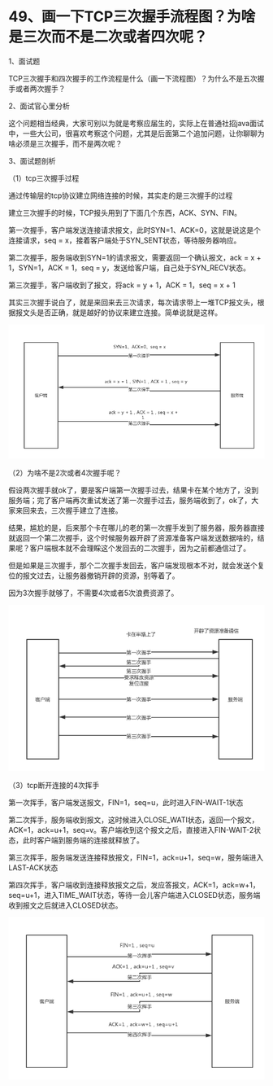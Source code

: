 # 49、画一下TCP三次握手流程图？为啥是三次而不是二次或者四次呢？
1、面试题

 

TCP三次握手和四次握手的工作流程是什么（画一下流程图）？为什么不是五次握手或者两次握手？

 

2、面试官心里分析

 

这个问题相当经典，大家可别以为就是考察应届生的，实际上在普通社招java面试中，一些大公司，很喜欢考察这个问题，尤其是后面第二个追加问题，让你聊聊为啥必须是三次握手，而不是两次呢？

 

3、面试题剖析

 

（1）tcp三次握手过程

 

通过传输层的tcp协议建立网络连接的时候，其实走的是三次握手的过程

 

建立三次握手的时候，TCP报头用到了下面几个东西，ACK、SYN、FIN。

 

第一次握手，客户端发送连接请求报文，此时SYN=1、ACK=0，这就是说这是个连接请求，seq = x，接着客户端处于SYN_SENT状态，等待服务器响应。

 

第二次握手，服务端收到SYN=1的请求报文，需要返回一个确认报文，ack = x + 1，SYN=1，ACK = 1，seq = y，发送给客户端，自己处于SYN_RECV状态。

 

第三次握手，客户端收到了报文，将ack = y + 1，ACK = 1，seq = x + 1

 

其实三次握手说白了，就是来回来去三次请求，每次请求带上一堆TCP报文头，根据报文头是否正确，就是越好的协议来建立连接。简单说就是这样。

 ![01_tcp三次握手](images/49/01.png)

（2）为啥不是2次或者4次握手呢？

 

假设两次握手就ok了，要是客户端第一次握手过去，结果卡在某个地方了，没到服务端；完了客户端再次重试发送了第一次握手过去，服务端收到了，ok了，大家来回来去，三次握手建立了连接。

 

结果，尴尬的是，后来那个卡在哪儿的老的第一次握手发到了服务器，服务器直接就返回一个第二次握手，这个时候服务器开辟了资源准备客户端发送数据啥的，结果呢？客户端根本就不会理睬这个发回去的二次握手，因为之前都通信过了。

 

但是如果是三次握手，那个二次握手发回去，客户端发现根本不对，就会发送个复位的报文过去，让服务器撤销开辟的资源，别等着了。

 

因为3次握手就够了，不需要4次或者5次浪费资源了。

 ![02_tcp连接为什么是3次握手](images/49/02.png)



（3）tcp断开连接的4次挥手

 

第一次挥手，客户端发送报文，FIN=1，seq=u，此时进入FIN-WAIT-1状态

 

第二次挥手，服务端收到报文，这时候进入CLOSE_WATI状态，返回一个报文，ACK=1，ack=u+1，seq=v。客户端收到这个报文之后，直接进入FIN-WAIT-2状态，此时客户端到服务端的连接就释放了。

 

第三次挥手，服务端发送连接释放报文，FIN=1，ack=u+1，seq=w，服务端进入LAST-ACK状态

 

第四次挥手，客户端收到连接释放报文之后，发应答报文，ACK=1，ack=w+1，seq=u+1，进入TIME_WAIT状态，等待一会儿客户端进入CLOSED状态，服务端收到报文之后就进入CLOSED状态。

 ![03_tcp的4次挥手断开连接](images/49/03.png)
